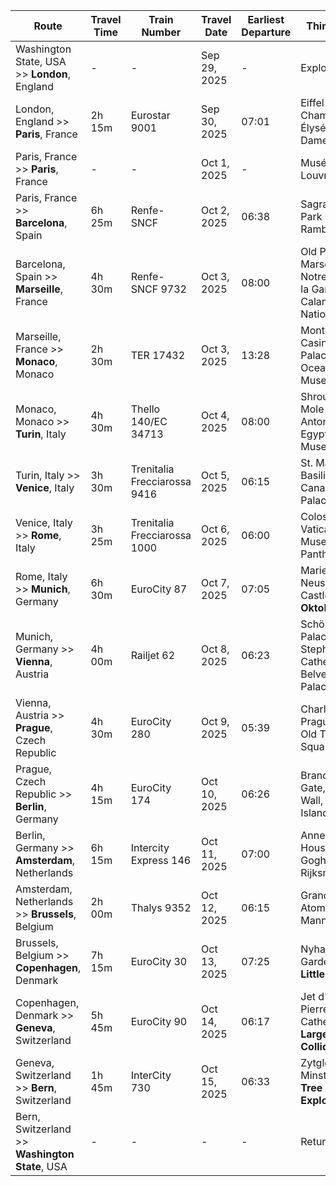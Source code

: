 | Route                                | Travel Time | Train Number | Travel Date   | Earliest Departure | Things to See                                      | Links                                       |
|--------------------------------------|-------------|--------------|---------------|--------------------|----------------------------------------------------|---------------------------------------------|
| Washington State, USA >> **London**, England  | -           | -            | Sep 29, 2025  | -                  | Explore London                                     | -                                           |
| London, England >> **Paris**, France        | 2h 15m      | Eurostar 9001| Sep 30, 2025  | 07:01              | Eiffel Tower, Champs-Élysées, Notre-Dame Cathedral | [London-Paris](https://www.raileurope.com/en/journey/london-paris-10rpgb0) |
| Paris, France >> **Paris**, France          | -           | -            | Oct 1, 2025   | -                  | Musée Rodin, Louvre                                  | -                                           |
| Paris, France >> **Barcelona**, Spain       | 6h 25m      | Renfe-SNCF  | Oct 2, 2025   | 06:38              | Sagrada Família, Park Güell, La Rambla             | [Paris-Barcelona](https://www.raileurope.com/en/journey/paris-barcelona-1m39vea) |
| Barcelona, Spain >> **Marseille**, France   | 4h 30m      | Renfe-SNCF 9732| Oct 3, 2025   | 08:00              | Old Port of Marseille, Notre-Dame de la Garde, Calanques National Park | -                                           |
| Marseille, France >> **Monaco**, Monaco     | 2h 30m      | TER 17432    | Oct 3, 2025   | 13:28              | Monte Carlo Casino, Prince's Palace, Oceanographic Museum | -                                           |
| Monaco, Monaco >> **Turin**, Italy          | 4h 30m      | Thello 140/EC 34713| Oct 4, 2025 | 08:00 | Shroud of Turin, Mole Antonelliana, Egyptian Museum | -                                           |
| Turin, Italy >> **Venice**, Italy           | 3h 30m      | Trenitalia Frecciarossa 9416 | Oct 5, 2025 | 06:15 | St. Mark's Basilica, Grand Canal, Doge's Palace | -                                           |
| Venice, Italy >> **Rome**, Italy            | 3h 25m      | Trenitalia Frecciarossa 1000 | Oct 6, 2025 | 06:00 | Colosseum, Vatican Museums, Pantheon | -                                           |
| Rome, Italy >> **Munich**, Germany          | 6h 30m      | EuroCity 87  | Oct 7, 2025   | 07:05              | Marienplatz, Neuschwanstein Castle, **Oktoberfest** | -                                           |
| Munich, Germany >> **Vienna**, Austria      | 4h 00m      | Railjet 62   | Oct 8, 2025   | 06:23              | Schönbrunn Palace, St. Stephen's Cathedral, Belvedere Palace | -                                           |
| Vienna, Austria >> **Prague**, Czech Republic| 4h 30m      | EuroCity 280 | Oct 9, 2025   | 05:39              | Charles Bridge, Prague Castle, Old Town Square | -                                           |
| Prague, Czech Republic >> **Berlin**, Germany| 4h 15m      | EuroCity 174 | Oct 10, 2025  | 06:26              | Brandenburg Gate, Berlin Wall, Museum Island | -                                           |
| Berlin, Germany >> **Amsterdam**, Netherlands| 6h 15m      | Intercity Express 146 | Oct 11, 2025  | 07:00 | Anne Frank House, Van Gogh Museum, Rijksmuseum | -                                           |
| Amsterdam, Netherlands >> **Brussels**, Belgium| 2h 00m      | Thalys 9352  | Oct 12, 2025  | 06:15              | Grand Place, Atomium, Manneken Pis | -                                           |
| Brussels, Belgium >> **Copenhagen**, Denmark | 7h 15m      | EuroCity 30  | Oct 13, 2025  | 07:25              | Nyhavn, Tivoli Gardens, **The Little Mermaid** | -                                           |
| Copenhagen, Denmark >> **Geneva**, Switzerland | 5h 45m      | EuroCity 90  | Oct 14, 2025  | 06:17              | Jet d'Eau, St. Pierre Cathedral, **Large Hadron Collider** | -                                           |
| Geneva, Switzerland >> **Bern**, Switzerland | 1h 45m      | InterCity 730| Oct 15, 2025  | 06:33              | Zytglogge, Bern Minster, **Family Tree Exploration** | -                                           |
| Bern, Switzerland >> **Washington State**, USA | -           | -            | -             | -                  | Return home                                          | -                                           |
